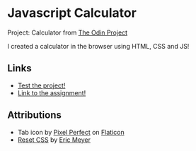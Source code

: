 # Javascript Calculator
Project: Calculator from [The Odin Project](https://www.theodinproject.com/about)

I created a calculator in the browser using HTML, CSS and JS!

## Links
- [Test the project!](https://morfenza.github.io/js-calculator/)
- [Link to the assignment!](https://www.theodinproject.com/lessons/foundations-calculator)

## Attributions
- Tab icon by [Pixel Perfect](https://www.flaticon.com/authors/pixel-perfect) on [Flaticon](https://www.flaticon.com/icons)
- [Reset CSS](https://meyerweb.com/eric/tools/css/reset/) by [Eric Meyer](https://meyerweb.com/eric/) 